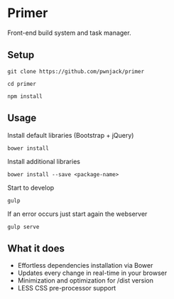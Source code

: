 # Primer

Front-end build system and task manager.

## Setup

	git clone https://github.com/pwnjack/primer

	cd primer

	npm install

## Usage

Install default libraries (Bootstrap + jQuery)

	bower install

Install additional libraries

	bower install --save <package-name>

Start to develop

	gulp

If an error occurs just start again the webserver

	gulp serve

## What it does

- Effortless dependencies installation via Bower
- Updates every change in real-time in your browser
- Minimization and optimization for /dist version
- LESS CSS pre-processor support